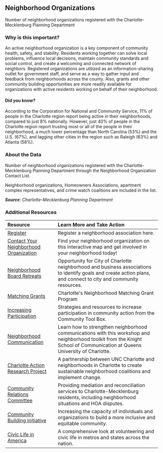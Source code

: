 ## Neighborhood Organizations
Number of neighborhood organizations registered with the Charlotte-Mecklenburg Planning Department

### Why is this important?
An active neighborhood organization is a key component of community health, safety, and stability. Residents working together can solve local problems, influence local decisions, maintain community standards and social control, and create a welcoming and connected network of neighbors. Registered organizations are utilized as an information-sharing outlet for government staff, and serve as a way to gather input and feedback from neighborhoods across the county. Also, grants and other community building opportunities are more readily available for organizations with active residents working on behalf of their neighborhood. 

#### Did you know? 
According to the Corporation for National and Community Service, 11% of people in the Charlotte region report being active in their neighborhoods, compared to just 8% nationally. However, just 40% of people in the Charlotte region report trusting most or all of the people in their neighborhood, a much lower percentage than North Carolina (53%) and the U.S. (67%), and lagging other cities in the region such as Raleigh (63%) and Atlanta (58%). 

### About the Data
Number of neighborhood organizations registered with the Charlotte-Mecklenburg Planning Department through the Neighborhood Organization Contact List. 

Neighborhood organizations, Homeowners Associations, apartment complex representatives, and crime watch coalitions are included in the list. 

_**Source**: Charlotte-Mecklenburg Planning Department_

### Additional Resources
|Resource | Learn More and Take Action | 
|:--- | :--- |
|[Register](http://charmeck.org/city/charlotte/planning/AreaPlanning/NeighborhoodOrganizationalList/Pages/home.aspx)| Register a neighborhood association here.
|[Contact Your Neighborhood Organization](http://charmeck.org/city/charlotte/planning/AreaPlanning/NeighborhoodOrganizationalList/Pages/home.aspx) |Find your neighborhood organization on this interactive map and get involved in your neighborhood today!
|[Neighborhood Board Retreats](http://charmeck.org/city/charlotte/nbs/communityengagement/Pages/BoardRetreat.aspx) |Opportunity for City of Charlotte neighborhood and business associations to identify goals and create action plans, and connect to city and community resources.
|[Matching Grants](http://charmeck.org/city/charlotte/nbs/communityengagement/nmg/Pages/default.aspx)| Charlotte's Neighborhood Matching Grant Program
|[Increasing Participation](http://ctb.ku.edu/en/table-of-contents/participation/encouraging-involvement/increase-participation/main) |Strategies and resources to increase participation in community action from the Community Tool Box.
|[Neighborhood Communication](http://digitalcharlotte.org/events/) |Learn how to strengthen neighborhood communications with this workshop and neighborhood toolkit from the Knight School of Communication at Queens University of Charlotte.
|[Charlotte Action Research Project](http://charp.uncc.edu/) |A partnership between UNC Charlotte and neighborhoods in Charlotte to create sustainable neighborhood coalitions and implement change.
|[Community Relations Committee](http://charmeck.org/city/charlotte/CRC) |Providing mediation and reconciliation services to Charlotte-Mecklenburg residents, including neighborhood situations and HOA disputes.
|[Community Building Initiative](http://www.communitybuildinginitiative.org/)|Increasing the capacity of individuals and organizations to build a more inclusive and equitable community.
|[Civic Life in America](http://www.volunteeringinamerica.gov/) |A comprehensive look at volunteering and civic life in metros and states across the nation.